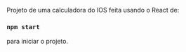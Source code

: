Projeto de uma calculadora do IOS feita usando o React de:

### `npm start`

para iniciar o projeto.
